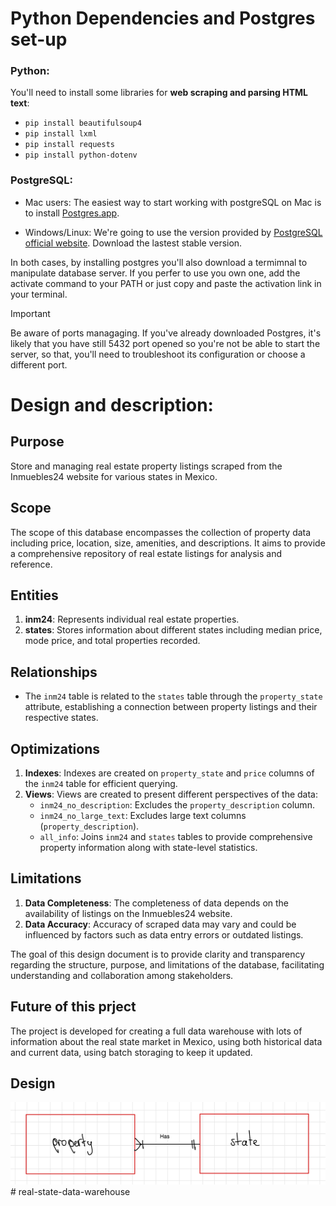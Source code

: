 # Python Dependencies and Postgres set-up 

### Python:
You'll need to install some libraries for **web scraping and parsing HTML text**:
   *  `pip install beautifulsoup4`
   *  `pip install lxml`
   *  `pip install requests`
   *  `pip install python-dotenv`

### PostgreSQL:
- Mac users: The easiest way to start working with postgreSQL on Mac is to install [Postgres.app]().
  
- Windows/Linux: We're going to use the version provided by [PostgreSQL official website](https://www.postgresql.org/download/). Download
  the lastest stable version.

In both cases, by installing postgres you'll also download a termimnal to manipulate database server. If you perfer to use you own one,
add the activate command to your PATH or just copy and paste the activation link in your terminal.

> [!IMPORTANT]
> Be aware of ports managaging. If you've already downloaded Postgres, it's likely that you have still 5432 port opened
> so you're not be able to start the server, so that, you'll need to troubleshoot its configuration or choose a different port.

# Design and description:

## Purpose
Store and managing real estate property listings scraped from the Inmuebles24 website for various states in Mexico. 

## Scope
The scope of this database encompasses the collection of property data including price, location, size, amenities, and descriptions. It aims to provide a comprehensive repository of real estate listings for analysis and reference.

## Entities
1. **inm24**: Represents individual real estate properties.
2. **states**: Stores information about different states including median price, mode price, and total properties recorded.

## Relationships
- The `inm24` table is related to the `states` table through the `property_state` attribute, establishing a connection between property listings and their respective states.

## Optimizations
1. **Indexes**: Indexes are created on `property_state` and `price` columns of the `inm24` table for efficient querying.
2. **Views**: Views are created to present different perspectives of the data:
   - `inm24_no_description`: Excludes the `property_description` column.
   - `inm24_no_large_text`: Excludes large text columns (`property_description`).
   - `all_info`: Joins `inm24` and `states` tables to provide comprehensive property information along with state-level statistics.

## Limitations
1. **Data Completeness**: The completeness of data depends on the availability of listings on the Inmuebles24 website.
2. **Data Accuracy**: Accuracy of scraped data may vary and could be influenced by factors such as data entry errors or outdated listings.

The goal of this design document is to provide clarity and transparency regarding the structure, purpose, and limitations of the database, facilitating understanding and collaboration among stakeholders.


## Future of this prject
The project is developed for creating a full data warehouse with lots of information about the real state market in Mexico, using both historical data and current data, using batch storaging to keep it updated.

## Design
![Database_relation](relations.jpg)# real-state-data-warehouse
